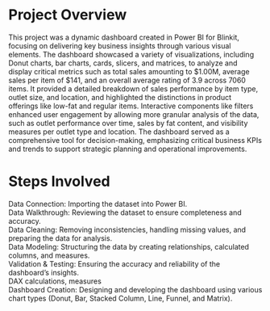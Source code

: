 # Project Overview  
This project was a dynamic dashboard created in Power BI for Blinkit, focusing on delivering key business insights through various visual elements. The dashboard showcased a variety of visualizations, including Donut charts, bar charts, cards, slicers, and matrices, to analyze and display critical metrics such as total sales amounting to $1.00M, average sales per item of $141, and an overall average rating of 3.9 across 7060 items. It provided a detailed breakdown of sales performance by item type, outlet size, and location, and highlighted the distinctions in product offerings like low-fat and regular items. Interactive components like filters enhanced user engagement by allowing more granular analysis of the data, such as outlet performance over time, sales by fat content, and visibility measures per outlet type and location. The dashboard served as a comprehensive tool for decision-making, emphasizing critical business KPIs and trends to support strategic planning and operational improvements.

# Steps Involved  
Data Connection: Importing the dataset into Power BI.  
Data Walkthrough: Reviewing the dataset to ensure completeness and accuracy.  
Data Cleaning: Removing inconsistencies, handling missing values, and preparing the data for analysis.  
Data Modeling: Structuring the data by creating relationships, calculated columns, and measures.  
Validation & Testing: Ensuring the accuracy and reliability of the dashboard’s insights.  
DAX calculations, measures  
Dashboard Creation: Designing and developing the dashboard using various chart types (Donut, Bar, Stacked Column, Line, Funnel, and Matrix).  
